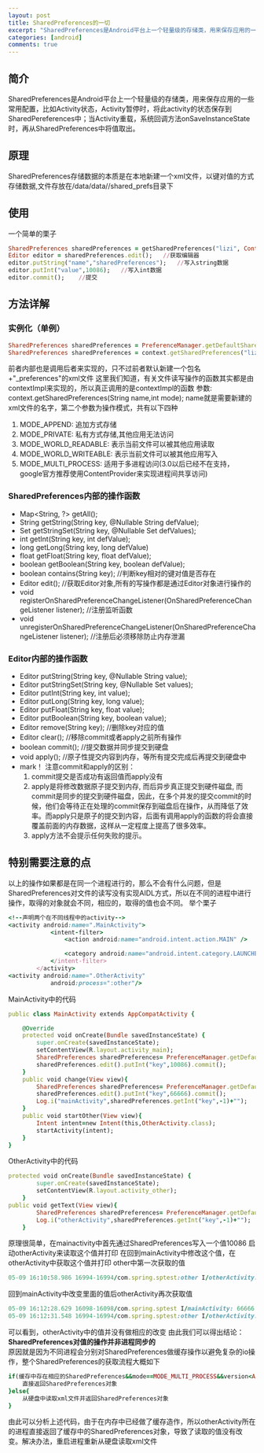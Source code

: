 ```yaml
---
layout: post
title: SharedPreferences的一切
excerpt: "SharedPreferences是Android平台上一个轻量级的存储类，用来保存应用的一些常用配置，比如Activity状态，Activity暂停时，将此activity的状态保存到SharedPereferences中；当Activity重载，系统回调方法onSaveInstanceState时，再从SharedPreferences中将值取出"
categories: [android]
comments: true
---
```


## 简介
SharedPreferences是Android平台上一个轻量级的存储类，用来保存应用的一些常用配置，比如Activity状态，Activity暂停时，将此activity的状态保存到SharedPereferences中；当Activity重载，系统回调方法onSaveInstanceState时，再从SharedPreferences中将值取出。
## 原理
SharedPreferences存储数据的本质是在本地新建一个xml文件，以键对值的方式存储数据,文件存放在/data/data/<package name>/shared_prefs目录下
## 使用
一个简单的栗子
```ruby
SharedPreferences sharedPreferences = getSharedPreferences("lizi", Context.MODE_PRIVATE);	//新建名为lizi的xml文件
Editor editor = sharedPreferences.edit();	//获取编辑器
editor.putString("name","sharedPreferences");	//写入string数据
editor.putInt("value",10086);   //写入int数据
editor.commit();	//提交
```

## 方法详解
### 实例化（单例）
```ruby
SharedPreferences sharedPreferences = PreferenceManager.getDefaultSharedPreferences(context);
SharedPreferences sharedPreferences = context.getSharedPreferences("lizi", Context.MODE_PRIVATE);
```
前者内部也是调用后者来实现的，只不过前者默认新建一个包名+"_preferences"的xml文件
这里我们知道，有关文件读写操作的函数其实都是由contextImpl来实现的，所以真正调用的是contextImpl的函数
参数:
context.getSharedPreferences(String name,int mode);
name就是需要新建的xml文件的名字，第二个参数为操作模式，共有以下四种
1. MODE_APPEND: 追加方式存储
2. MODE_PRIVATE: 私有方式存储,其他应用无法访问
3. MODE_WORLD_READABLE: 表示当前文件可以被其他应用读取
4. MODE_WORLD_WRITEABLE: 表示当前文件可以被其他应用写入
5. MODE_MULTI_PROCESS: 适用于多进程访问(3.0以后已经不在支持，google官方推荐使用ContentProvider来实现进程间共享访问)
### SharedPreferences内部的操作函数
* Map<String, ?> getAll();
* String getString(String key, @Nullable String defValue);
* Set<String> getStringSet(String key, @Nullable Set<String> defValues);
* int getInt(String key, int defValue);
* long getLong(String key, long defValue)
* float getFloat(String key, float defValue);
* boolean getBoolean(String key, boolean defValue);
* boolean contains(String key);	//判断key相对的键对值是否存在
* Editor edit();	//获取Editor对象,所有的写操作都是通过Editor对象进行操作的
* void registerOnSharedPreferenceChangeListener(OnSharedPreferenceChangeListener listener); //注册监听函数
* void unregisterOnSharedPreferenceChangeListener(OnSharedPreferenceChangeListener listener);
//注册后必须移除防止内存泄漏
### Editor内部的操作函数
* Editor putString(String key, @Nullable String value);
* Editor putStringSet(String key, @Nullable Set<String> values);
* Editor putInt(String key, int value);
* Editor putLong(String key, long value);
* Editor putFloat(String key, float value);
* Editor putBoolean(String key, boolean value);
* Editor remove(String key);	//删除key对应的值
* Editor clear();	//移除commit或者apply之前所有操作
* boolean commit();		//提交数据并同步提交到硬盘
* void apply();		//原子性提交内容到内存，等所有提交完成后再提交到硬盘中
* mark！ 注意commit和apply的区别：
	1. commit提交是否成功有返回值而apply没有
	2. apply是将修改数据原子提交到内存, 而后异步真正提交到硬件磁盘, 而commit是同步的提交到硬件磁盘，因此，在多个并发的提交commit的时候，他们会等待正在处理的commit保存到磁盘后在操作，从而降低了效率。而apply只是原子的提交到内容，后面有调用apply的函数的将会直接覆盖前面的内存数据，这样从一定程度上提高了很多效率。 
	3. apply方法不会提示任何失败的提示。

## 特别需要注意的点
以上的操作如果都是在同一个进程进行的，那么不会有什么问题，但是SharedPreferences对文件的读写没有实现AIDL方式，所以在不同的进程中进行操作，取得的对象就会不同，相应的，取得的值也会不同。
举个栗子
```ruby
<!--声明两个在不同线程中的activity-->
<activity android:name=".MainActivity">
            <intent-filter>
                <action android:name="android.intent.action.MAIN" />

                <category android:name="android.intent.category.LAUNCHER" />
            </intent-filter>
        </activity>
<activity android:name=".OtherActivity"
            android:process=":other"/>
```
MainActivity中的代码
```ruby
public class MainActivity extends AppCompatActivity {

    @Override
    protected void onCreate(Bundle savedInstanceState) {
        super.onCreate(savedInstanceState);
        setContentView(R.layout.activity_main);
        SharedPreferences sharedPreferences= PreferenceManager.getDefaultSharedPreferences(this);
        sharedPreferences.edit().putInt("key",10086).commit();
    }
    public void change(View view){
        SharedPreferences sharedPreferences= PreferenceManager.getDefaultSharedPreferences(this);
        sharedPreferences.edit().putInt("key",66666).commit();
        Log.i("mainActivity",sharedPreferences.getInt("key",-1)+"");
    }
    public void startOther(View view){
        Intent intent=new Intent(this,OtherActivity.class);
        startActivity(intent);
    }
}
```
OtherActivity中的代码
```ruby
protected void onCreate(Bundle savedInstanceState) {
        super.onCreate(savedInstanceState);
        setContentView(R.layout.activity_other);
    }
public void getText(View view){
        SharedPreferences sharedPreferences= PreferenceManager.getDefaultSharedPreferences(this);
        Log.i("otherActivity",sharedPreferences.getInt("key",-1)+"");
    }
```
原理很简单，在mainactivity中首先通过SharedPreferences写入一个值10086
启动otherActivity来读取这个值并打印
在回到mainActivity中修改这个值，在otherActivity中获取这个值并打印
other中第一次获取的值
```ruby
05-09 16:10:58.986 16994-16994/com.spring.sptest:other I/otherActivity: 10086
```
回到mainActivity中改变里面的值后otherActivity再次获取值
```ruby
05-09 16:12:28.629 16098-16098/com.spring.sptest I/mainActivity: 66666
05-09 16:12:31.548 16994-16994/com.spring.sptest:other I/otherActivity: 10086
```
可以看到，otherActivity中的值并没有做相应的改变
由此我们可以得出结论：     
<strong>SharedPreferences对值的操作并非进程同步的</strong>      
原因就是因为不同进程会分别对SharedPreferences做缓存操作以避免复杂的io操作，整个SharedPreferences的获取流程大概如下
```ruby
if(缓存中存在相应的SharedPreferences&&mode==MODE_MULTI_PROCESS&&version<Android3.0){
	直接返回SharedPreferences对象
}else{
	从硬盘中读取xml文件并返回SharedPreferences对象
}
```
由此可以分析上述代码，由于在内存中已经做了缓存造作，所以otherActivity所在的进程直接返回了缓存中的SharedPreferences对象，导致了读取的值没有改变。解决办法，重启进程重新从硬盘读取xml文件



